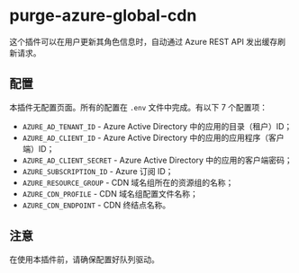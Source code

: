 # purge-azure-global-cdn

这个插件可以在用户更新其角色信息时，自动通过 Azure REST API 发出缓存刷新请求。

## 配置

本插件无配置页面。所有的配置在 `.env` 文件中完成。有以下 7 个配置项：

- `AZURE_AD_TENANT_ID` - Azure Active Directory 中的应用的目录（租户）ID；
- `AZURE_AD_CLIENT_ID` - Azure Active Directory 中的应用的应用程序（客户端）ID；
- `AZURE_AD_CLIENT_SECRET` - Azure Active Directory 中的应用的客户端密码；
- `AZURE_SUBSCRIPTION_ID` - Azure 订阅 ID；
- `AZURE_RESOURCE_GROUP` - CDN 域名组所在的资源组的名称；
- `AZURE_CDN_PROFILE` - CDN 域名组配置文件名称；
- `AZURE_CDN_ENDPOINT` - CDN 终结点名称。

## 注意

在使用本插件前，请确保配置好队列驱动。
